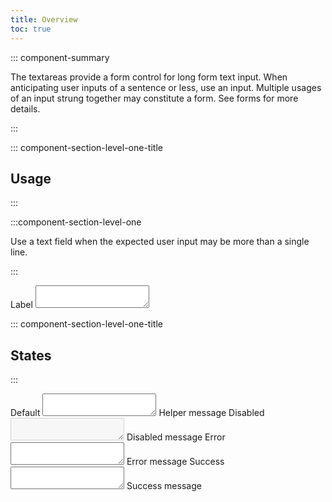 ```yaml
---
title: Overview
toc: true
---
```


::: component-summary

The textareas provide a form control for long form text input. When anticipating user inputs of a sentence or less, use an input. Multiple usages of an input strung together may constitute a form. See forms for more details.

:::

::: component-section-level-one-title

## Usage

:::

:::component-section-level-one

Use a text field when the expected user input may be more than a single line.

:::

<DocIndent>
<div>
    <cds-textarea control-width="shrink">
        <label>Label</label>
        <textarea></textarea>
    </cds-textarea>
</div>
</DocIndent>

::: component-section-level-one-title

## States

:::

<DocIndent>
<div>
    <cds-form-group layout="horizontal">
      <cds-textarea layout="horizontal">
        <label>Default</label>
        <textarea></textarea>
        <cds-control-message>Helper message</cds-control-message>
      </cds-textarea>
      <cds-textarea layout="horizontal">
        <label>Disabled</label>
        <textarea disabled></textarea>
        <cds-control-message>Disabled message</cds-control-message>
      </cds-textarea>
      <cds-textarea layout="horizontal" status="error">
        <label>Error</label>
        <textarea></textarea>
        <cds-control-message status="error">Error message</cds-control-message>
      </cds-textarea>
      <cds-textarea layout="horizontal" status="success">
        <label>Success</label>
        <textarea></textarea>
        <cds-control-message status="success">Success message</cds-control-message>
      </cds-textarea>
    </cds-form-group>
</div>
</DocIndent>
